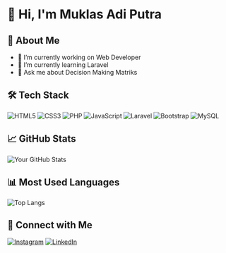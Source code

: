 # 👋 Hi, I'm Muklas Adi Putra 

## 🚀 About Me  
- 🔭 I’m currently working on Web Developer  
- 🌱 I’m currently learning Laravel
- 💬 Ask me about Decision Making Matriks

## 🛠️ Tech Stack  
![HTML5](https://img.shields.io/badge/html5-%23E34F26.svg?style=for-the-badge&logo=html5&logoColor=white) ![CSS3](https://img.shields.io/badge/css3-%231572B6.svg?style=for-the-badge&logo=css3&logoColor=white) ![PHP](https://img.shields.io/badge/PHP-777BB4?style=for-the-badge&logo=php&logoColor=white) ![JavaScript](https://img.shields.io/badge/JavaScript-F7DF1E?style=for-the-badge&logo=javascript&logoColor=black) ![Laravel](https://img.shields.io/badge/Laravel-red?style=for-the-badge&logo=laravel&logoColor=white) ![Bootstrap](https://img.shields.io/badge/Bootstrap-563D7C?style=for-the-badge&logo=bootstrap&logoColor=white) ![MySQL](https://img.shields.io/badge/mysql-%2300f.svg?style=for-the-badge&logo=mysql&logoColor=white)

 
## 📈 GitHub Stats  
![Your GitHub Stats](https://github-readme-stats.vercel.app/api?username=PatrickkkKing&show_icons=true&theme=radical) 

## 📊 Most Used Languages  
![Top Langs](https://github-readme-stats.vercel.app/api/top-langs/?username=PatrickkkKing&layout=compact&theme=radical)
 
## 🤝 Connect with Me  
[![Instagram](https://img.shields.io/badge/Instagram-%23E4405F.svg?logo=Instagram&logoColor=white)](https://instagram.com/muklas_gilbert) [![LinkedIn](https://img.shields.io/badge/LinkedIn-%230077B5.svg?logo=linkedin&logoColor=white)](https://www.linkedin.com/in/muklas-adi-putra-694362293?utm_source=share&utm_campaign=share_via&utm_content=profile&utm_medium=android_app )
